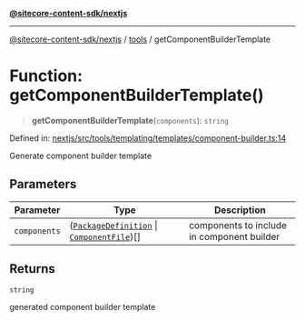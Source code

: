 [**@sitecore-content-sdk/nextjs**](../../README.md)

***

[@sitecore-content-sdk/nextjs](../../README.md) / [tools](../README.md) / getComponentBuilderTemplate

# Function: getComponentBuilderTemplate()

> **getComponentBuilderTemplate**(`components`): `string`

Defined in: [nextjs/src/tools/templating/templates/component-builder.ts:14](https://github.com/Sitecore/xmc-jss-dev/blob/4bb0c106fa9ce4e75279e740372f54f09e5c8653/packages/nextjs/src/tools/templating/templates/component-builder.ts#L14)

Generate component builder template

## Parameters

| Parameter | Type | Description |
| ------ | ------ | ------ |
| `components` | ([`PackageDefinition`](../interfaces/PackageDefinition.md) \| [`ComponentFile`](../interfaces/ComponentFile.md))[] | components to include in component builder |

## Returns

`string`

generated component builder template
